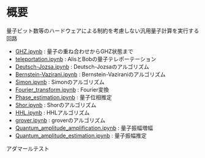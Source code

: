 # 概要

量子ビット数等のハードウェアによる制約を考慮しない汎用量子計算を実行する回路

* [GHZ.ipynb](./GHZ.ipynb) : 量子の重ね合わせからGHZ状態まで
* [teleportation.ipynb](./teleportation.ipynb) : AlisとBobの量子テレポーテーション
* [Deutsch-Jozsa.ipynb](./Deutsch-Jozsa.ipynb) : Deutsch-Jozsaのアルゴリズム
* [Bernstein-Vazirani.ipynb](./Bernstein-Vazirani.ipynb) : Bernstein-Vaziraniのアルゴリズム
* [Simon.ipynb](./Simon.ipynb) : Simonのアルゴリズム
* [Fourier_transform.ipynb](./Fourier_transform.ipynb) : Fourier変換
* [Phase_estimation.ipynb](./Phase_estimation.ipynb) : 量子位相推定
* [Shor.ipynb](./Shor.ipynb) : Shorのアルゴリズム
* [HHL.ipynb](./HHL.ipynb) : HHLアルゴリズム
* [grover.ipynb](./grover.ipynb) : groverのアルゴリズム
* [Quantum_amplitude_amplification.ipynb](./Quantum_amplitude_amplification.ipynb) : 量子振幅増幅
* [Quantum_amplitude_estimation.ipynb](./Quantum_amplitude_estimation.ipynb) : 量子振幅推定

アダマールテスト